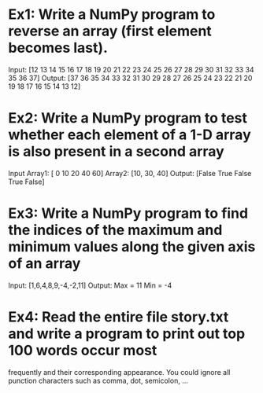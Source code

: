 # Ex1: Write a NumPy program to reverse an array (first element becomes last).
Input: [12 13 14 15 16 17 18 19 20 21 22 23 24 25 26 27 28 29 30 31 32 33 34 35 36 37]
Output: [37 36 35 34 33 32 31 30 29 28 27 26 25 24 23 22 21 20 19 18 17 16 15 14 13 12]

# Ex2: Write a NumPy program to test whether each element of a 1-D array is also present in a second array
Input Array1: [ 0 10 20 40 60]
      Array2: [10, 30, 40]
Output: [False  True False  True False]

# Ex3: Write a NumPy program to find the indices of the maximum and minimum values along the given axis of an array
Input: [1,6,4,8,9,-4,-2,11]
Output: 
Max = 11
Min = -4

# Ex4: Read the entire file story.txt and write a program to print out top 100 words occur most
frequently and their corresponding appearance. You could ignore all
punction characters such as comma, dot, semicolon, ...
